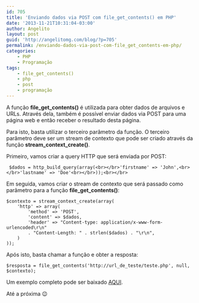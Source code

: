 ```yaml
---
id: 705
title: 'Enviando dados via POST com file_get_contents() em PHP'
date: '2013-11-21T10:31:04-03:00'
author: Angelito
layout: post
guid: 'http://angelitomg.com/blog/?p=705'
permalink: /enviando-dados-via-post-com-file_get_contents-em-php/
categories:
    - PHP
    - Programação
tags:
    - file_get_contents()
    - php
    - post
    - programação
---
```


A função **file\_get\_contents()** é utilizada para obter dados de arquivos e URLs. Através dela, também é possível enviar dados via POST para uma página web e então receber o resultado desta página.

Para isto, basta utilizar o terceiro parâmetro da função. O terceiro parâmetro deve ser um stream de contexto que pode ser criado através da função **stream\_context\_create()**.

Primeiro, vamos criar a query HTTP que será enviada por POST:

` $dados = http_build_query(array(<br></br>'firstname' => 'John',<br></br>'lastname' => 'Doe'<br></br>));<br></br>`

Em seguida, vamos criar o stream de contexto que será passado como parâmetro para a função **file\_get\_contents()**:

`$contexto = stream_context_create(array(`  
`    'http' => array(`  
`        'method' => 'POST',`  
`        'content' => $dados,`  
`        'header' => "Content-type: application/x-www-form-urlencoded\r\n"`  
`        . "Content-Length: " . strlen($dados) . "\r\n",`  
`    )`  
`));`

Após isto, basta chamar a função e obter a resposta:

`$resposta = file_get_contents('http://url_de_teste/teste.php', null, $contexto);`

Um exemplo completo pode ser baixado [AQUI](https://angelitomg.github.io/downloads/file_get_contents_post.zip).

Até a próxima 😉